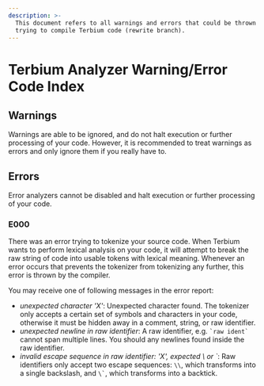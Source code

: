 ```yaml
---
description: >-
  This document refers to all warnings and errors that could be thrown when
  trying to compile Terbium code (rewrite branch).
---
```


# Terbium Analyzer Warning/Error Code Index

## Warnings

Warnings are able to be ignored, and do not halt execution or further processing of your code. However, it is recommended to treat warnings as errors and only 
ignore them if you really have to.

## Errors

Error analyzers cannot be disabled and halt execution or further processing of your code.

### E000

There was an error trying to tokenize your source code. When Terbium wants to perform lexical analysis on your code, it will attempt to break the raw string of code into usable tokens with lexical meaning. Whenever an error occurs that prevents the tokenizer from tokenizing any further, this error is thrown by the compiler.

You may receive one of following messages in the error report:
 
 - *unexpected character 'X'*: Unexpected character found. The tokenizer only accepts a certain set of symbols and characters in your code, otherwise it must be hidden away in a comment, string, or raw identifier.
 - *unexpected newline in raw identifier*: A raw identifier, e.g. ``` `raw ident` ``` cannot span multiple lines. You should any newlines found inside the raw identifier.
 - *invalid escape sequence in raw identifier: 'X', expected \\ or \`*: Raw identifiers only accept two escape sequences: ``\\``, which transforms into a single backslash, and ``` \` ```, which transforms into a backtick.
 
